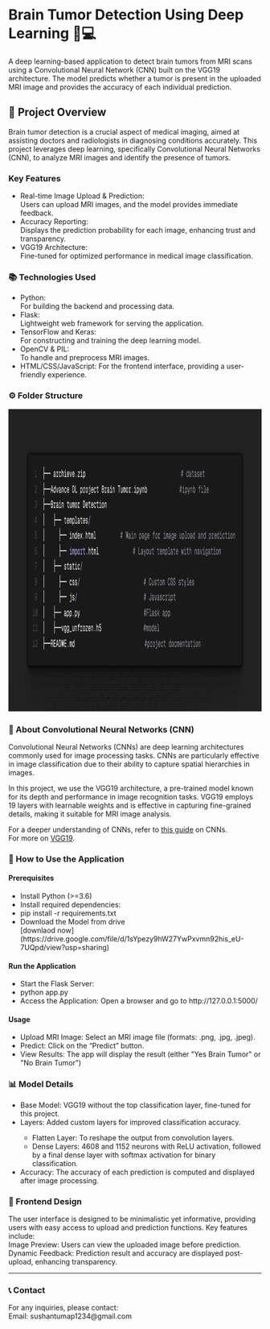 # Brain Tumor Detection Using Deep Learning 🧠💻

A deep learning-based application to detect brain tumors from MRI scans using a Convolutional Neural Network (CNN) built on the VGG19 architecture. The model predicts whether a tumor is present in the uploaded MRI image and provides the accuracy of each individual prediction.

<h2>🌟 Project Overview</h2>
Brain tumor detection is a crucial aspect of medical imaging, aimed at assisting doctors and radiologists in diagnosing conditions accurately. This project leverages deep learning, specifically Convolutional Neural Networks (CNN), to analyze MRI images and identify the presence of tumors.

<h3>Key Features</h3>
<ul>
 <li>Real-time Image Upload & Prediction:<br>
  Users can upload MRI images, and the model provides immediate feedback.
 </li>
 <li>Accuracy Reporting:<br>
  Displays the prediction probability for each image, enhancing trust and transparency.
 </li>
 <li>
  VGG19 Architecture: <br>
  Fine-tuned for optimized performance in medical image classification.
 </li>
</ul>

<h3>📚 Technologies Used</h3>
<ul>  
<li> Python: <br> For building the backend and processing data.</li>
<li>  Flask:<br> Lightweight web framework for serving the application.</li>
<li> TensorFlow and Keras:<br> For constructing and training the deep learning model.</li>
<li> OpenCV & PIL:<br> To handle and preprocess MRI images.</li>
 <li> HTML/CSS/JavaScript: For the frontend interface, providing a user-friendly experience.</li>
</ul>

<h3>⚙️ Folder Structure</h3>
<img src="https://github.com/Sushant2253/Brain-Tumor-Detection/blob/main/folder_structure.png" alt="Folder Structure" width="850" height="600">


<h3>🧠 About Convolutional Neural Networks (CNN)</h3>
<p>Convolutional Neural Networks (CNNs) are deep learning architectures commonly used for image processing tasks. CNNs are particularly effective in image classification due to their ability to capture spatial hierarchies in images.</p>

<p>In this project, we use the VGG19 architecture, a pre-trained model known for its depth and performance in image recognition tasks. VGG19 employs 19 layers with learnable weights and is effective in capturing fine-grained details, making it suitable for MRI image analysis.</p>

For a deeper understanding of CNNs, refer to [this guide](https://www.ibm.com/topics/convolutional-neural-networks) on CNNs.<br>
For more on [VGG19](https://www.tensorflow.org/api_docs/python/tf/keras/applications/VGG19).<br>

<h3>🚀 How to Use the Application</h3>
<h4>Prerequisites</h4>
<ul>
<li>Install Python (>=3.6)</li>
<li>Install required dependencies:</li>
<li>pip install -r requirements.txt</li>
<li>Download the Model from drive</li>
[downlaod now](https://drive.google.com/file/d/1sYpezy9hW27YwPxvmn92his_eU-7UQpd/view?usp=sharing)
</ul>
<h4>Run the Application</h4>
<ul>
<li>Start the Flask Server:<br>
<li>python app.py</li>
<li>Access the Application: Open a browser and go to http://127.0.0.1:5000/</li>
</ul>
<h4>Usage</h4>
 <ul>
<li>Upload MRI Image: Select an MRI image file (formats: .png, .jpg, .jpeg).</li>
<li>Predict: Click on the “Predict” button.</li>
<li>View Results: The app will display the result (either "Yes Brain Tumor" or "No Brain Tumor") </li>
</ul>
 
<h3>📊 Model Details</h3>
<ul> 
<li>Base Model: VGG19 without the top classification layer, fine-tuned for this project.</li>
<li>Layers: Added custom layers for improved classification accuracy.</li><ul>
<li>Flatten Layer: To reshape the output from convolution layers.</li>
<li>Dense Layers: 4608 and 1152 neurons with ReLU activation, followed by a final dense layer with softmax activation for binary classification.</li></ul>
<li>Accuracy: The accuracy of each prediction is computed and displayed after image processing.</li>
</ul>

<h3>🎨 Frontend Design</h3>
The user interface is designed to be minimalistic yet informative, providing users with easy access to upload and prediction functions. Key features include:<br>
Image Preview: Users can view the uploaded image before prediction.<br>
Dynamic Feedback: Prediction result and accuracy are displayed post-upload, enhancing transparency.
<hr>
<h3>📞 Contact</h3>
For any inquiries, please contact:<br>
Email: sushantumap1234@gmail.com<br>
